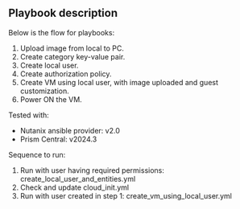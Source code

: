 ## Playbook description
Below is the flow for playbooks:
1. Upload image from local to PC.
2. Create category key-value pair.
3. Create local user.
4. Create authorization policy.
5. Create VM using local user, with image uploaded and guest customization.
6. Power ON the VM.

Tested with:
- Nutanix ansible provider: v2.0
- Prism Central: v2024.3

Sequence to run:
1. Run with user having required permissions: create_local_user_and_entities.yml
2. Check and update cloud_init.yml
3. Run with user created in step 1: create_vm_using_local_user.yml
